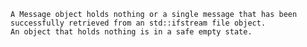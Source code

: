 	A Message object holds nothing or a single message that has been successfully retrieved from an std::ifstream file object.
	An object that holds nothing is in a safe empty state.